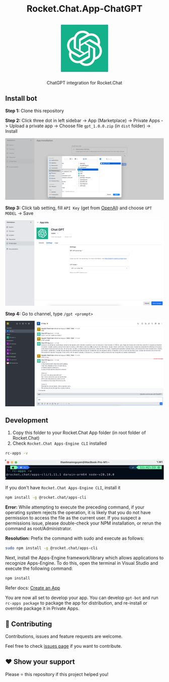 <div align="center">
  <h1 align="center">
    Rocket.Chat.App-ChatGPT
    <br />
    <br />
    <img src="/icon.jpg" width="150px" height="150px" alt="Rocket.Chat.App-ChatGPT">
  </h1>
  <p>ChatGPT integration for Rocket.Chat</p>
</div>

## Install bot

**Step 1:** Clone this repository

**Step 2:** Click three dot in left sidebar -> App (Marketplace) -> Private Apps -> Upload a private app -> Choose file `gpt_1.0.0.zip` (in `dist` folder) -> Install

![demo](./docs/images/install.png)

**Step 3:** Click tab setting, fill `API Key` (get from [OpenAI](https://platform.openai.com/api-keys)) and choose `GPT MODEL` -> Save

![demo](./docs/images/settings.png)

**Step 4:** Go to channel, type `/gpt <prompt>`

![demo](./docs/images/demo.png)

## Development

1. Copy this folder to your Rocket.Chat App folder (in root folder of Rocket.Chat)
2. Check `Rocket.Chat Apps-Engine CLI` installed

```bash
rc-apps -v
```

![check-version](./docs/images/check-version.png)

If you don't have `Rocket.Chat Apps-Engine CLI`, install it

```bash
npm install -g @rocket.chat/apps-cli
```

**Error:** While attempting to execute the preceding command, if your operating system rejects the operation, it is likely that you do not have permission to access the file as the current user. If you suspect a permissions issue, please double-check your NPM installation, or rerun the command as root/Administrator.

**Resolution:** Prefix the command with sudo and execute as follows:

```bash
sudo npm install -g @rocket.chat/apps-cli
```

Next, install the Apps-Engine framework/library which allows applications to recognize Apps-Engine. To do this, open the terminal in Visual Studio and execute the following command:

```bash
npm install
```

Refer docs: [Create an App](https://developer.rocket.chat/apps-engine/creating-an-app)

You are now all set to develop your app. You can develop `gpt-bot` and run `rc-apps package` to package the app for distribution, and re-install or override package it in Private Apps.

## 🤝 Contributing

Contributions, issues and feature requests are welcome.

Feel free to check [issues page](https://github.com/namnguyenthanhwork/wiki-rocketchat-bot/issues) if you want to contribute.

## ❤ Show your support

Please ⭐️ this repository if this project helped you!
